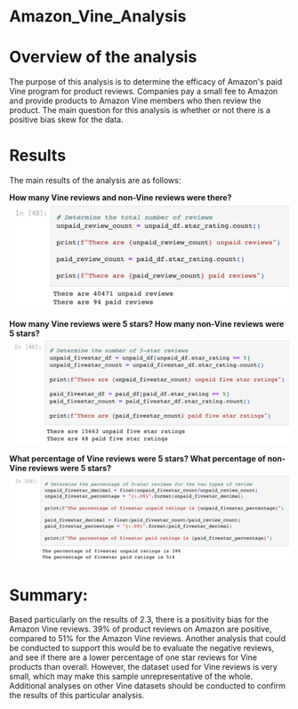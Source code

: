 # Amazon_Vine_Analysis

# Overview of the analysis
The purpose of this analysis is to determine the efficacy of Amazon's paid Vine program for product reviews. Companies pay a small fee to Amazon and provide products to Amazon Vine members who then review the product. The main question for this analysis is whether or not there is a positive bias skew for the data.

# Results
The main results of the analysis are as follows:

**How many Vine reviews and non-Vine reviews were there?**
![Deliverable_2.1_Screenshot](https://github.com/heartgears/Amazon_Vine_Analysis/blob/main/Screenshots/number_of_reviews.png)

**How many Vine reviews were 5 stars? How many non-Vine reviews were 5 stars?** 
![Deliverable_2.2_Screenshot](https://github.com/heartgears/Amazon_Vine_Analysis/blob/main/Screenshots/number_five_star_ratings.png)

**What percentage of Vine reviews were 5 stars? What percentage of non-Vine reviews were 5 stars?** 
![Deliverable_2.3_Screenshot](https://github.com/heartgears/Amazon_Vine_Analysis/blob/main/Screenshots/percentages.png)

# Summary: 

Based particularly on the results of 2.3, there is a positivity bias for the Amazon Vine reviews. 39% of product reviews on Amazon are positive, compared to 51% for the Amazon Vine reviews. Another analysis that could be conducted to support this would be to evaluate the negative reviews, and see if there are a lower percentage of one star reviews for Vine products than overall. However, the dataset used for Vine reviews is very small, which may make this sample unrepresentative of the whole. Additional analyses on other Vine datasets should be conducted to confirm the results of this particular analysis.  
